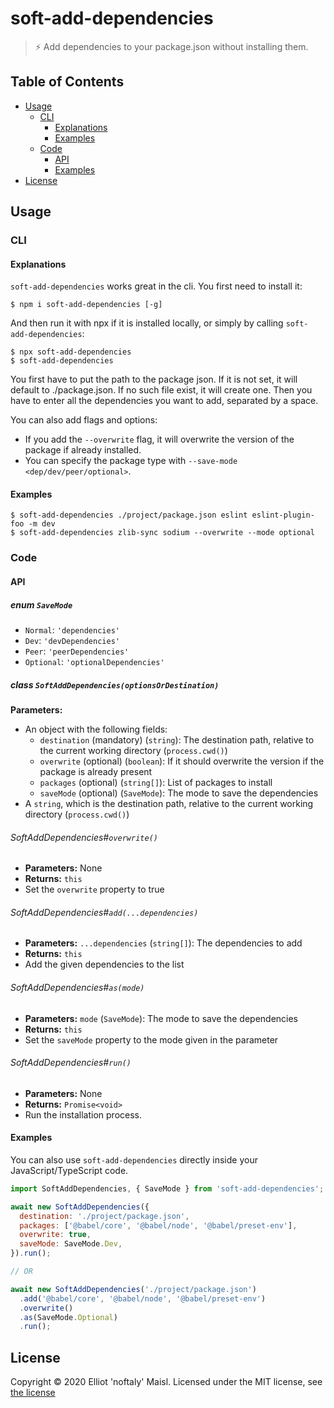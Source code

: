 # soft-add-dependencies

> ⚡️ Add dependencies to your package.json without installing them.

## Table of Contents
- [Usage](#usage)
  - [CLI](#cli)
    - [Explanations](#explanations)
    - [Examples](#examples)
  - [Code](#code)
    - [API](#api)
    - [Examples](#examples-1)
- [License](#license)

## Usage

### CLI

#### Explanations

`soft-add-dependencies` works great in the cli. You first need to install it:
```shell
$ npm i soft-add-dependencies [-g]
```

And then run it with npx if it is installed locally, or simply by calling `soft-add-dependencies`:
```
$ npx soft-add-dependencies
$ soft-add-dependencies
```

You first have to put the path to the package json. If it is not set, it will default to ./package.json. If no such file exist, it will create one.
Then you have to enter all the dependencies you want to add, separated by a space.

You can also add flags and options:
- If you add the `--overwrite` flag, it will overwrite the version of the package if already installed.
- You can specify the package type with `--save-mode <dep/dev/peer/optional>`.

#### Examples

```shell
$ soft-add-dependencies ./project/package.json eslint eslint-plugin-foo -m dev
$ soft-add-dependencies zlib-sync sodium --overwrite --mode optional
```

### Code

#### API

##### enum `SaveMode`

- `Normal`: `'dependencies'`
- `Dev`: `'devDependencies'`
- `Peer`: `'peerDependencies'`
- `Optional`: `'optionalDependencies'`

##### class `SoftAddDependencies(optionsOrDestination)`

**Parameters:**
- An object with the following fields:
  - `destination` (mandatory) (`string`): The destination path, relative to the current working directory (`process.cwd()`)
  - `overwrite` (optional) (`boolean`): If it should overwrite the version if the package is already present
  - `packages` (optional) (`string[]`): List of packages to install
  - `saveMode` (optional) (`SaveMode`): The mode to save the dependencies
- A `string`, which is the destination path, relative to the current working directory (`process.cwd()`)

###### SoftAddDependencies#`overwrite()`

- **Parameters:** None
- **Returns:** `this`
- Set the `overwrite` property to true

###### SoftAddDependencies#`add(...dependencies)`

- **Parameters:** `...dependencies` (`string[]`): The dependencies to add
- **Returns:** `this`
- Add the given dependencies to the list

###### SoftAddDependencies#`as(mode)`

- **Parameters:** `mode` (`SaveMode`): The mode to save the dependencies
- **Returns:** `this`
- Set the `saveMode` property to the mode given in the parameter

###### SoftAddDependencies#`run()`

- **Parameters:** None
- **Returns:** `Promise<void>`
- Run the installation process.

#### Examples

You can also use `soft-add-dependencies` directly inside your JavaScript/TypeScript code.
```js
import SoftAddDependencies, { SaveMode } from 'soft-add-dependencies';

await new SoftAddDependencies({
  destination: './project/package.json',
  packages: ['@babel/core', '@babel/node', '@babel/preset-env'],
  overwrite: true,
  saveMode: SaveMode.Dev,
}).run();

// OR

await new SoftAddDependencies('./project/package.json')
  .add('@babel/core', '@babel/node', '@babel/preset-env')
  .overwrite()
  .as(SaveMode.Optional)
  .run();
```

## License

Copyright © 2020 Elliot 'noftaly' Maisl. Licensed under the MIT license, see [the license](./LICENSE)

